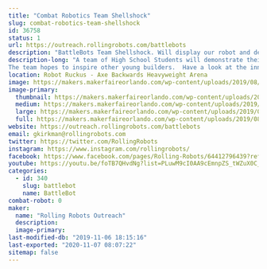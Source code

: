 ```yaml
---
title: "Combat Robotics Team Shellshock"
slug: combat-robotics-team-shellshock
id: 36758
status: 1
url: https://outreach.rollingrobots.com/battlebots
description: "BattleBots Team Shellshock. Will display our robot and demonstrate its turtle power in the battle box."
description-long: "A team of High School Students will demonstrate their robot Shellshock.  The team participated in BattleBots 2019 and was featured in episode 7.
The team hopes to inspire other young builders.  Have a look at the inner workings of a full body spinner robot with a turtle theme."
location: Robot Ruckus - Axe Backwards Heavyweight Arena
image: https://makers.makerfaireorlando.com/wp-content/uploads/2019/08/TeamShellshock-1024x683.jpg
image-primary:
  thumbnail: https://makers.makerfaireorlando.com/wp-content/uploads/2019/08/TeamShellshock-150x150.jpg
  medium: https://makers.makerfaireorlando.com/wp-content/uploads/2019/08/TeamShellshock-300x200.jpg
  large: https://makers.makerfaireorlando.com/wp-content/uploads/2019/08/TeamShellshock-1024x683.jpg
  full: https://makers.makerfaireorlando.com/wp-content/uploads/2019/08/TeamShellshock.jpg
website: https://outreach.rollingrobots.com/battlebots
email: gkirkman@rollingrobots.com
twitter: https://twitter.com/RollingRobots
instagram: https://www.instagram.com/rollingrobots/
facebook: https://www.facebook.com/pages/Rolling-Robots/64412796439?ref=ts
youtube: https://youtu.be/foTB7QHvdNg?list=PLuwM9cI0AA9cEmnpZS_tWZuX0C_zeQON6
categories:
  - id: 340
    slug: battlebot
    name: BattleBot
combat-robot: 0
maker:
  name: "Rolling Robots Outreach"
  description:
  image-primary: 
last-modified-db: "2019-11-06 18:15:16"
last-exported: "2020-11-07 08:07:22"
sitemap: false
---
```

